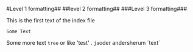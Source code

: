 #Level 1 formatting##
##level 2 formatting##
###Level 3 formatting###

This is the first text of the index file

    Some Text

Some more text `tree` or like 'test' . `ja`oder andersherum ´text´
